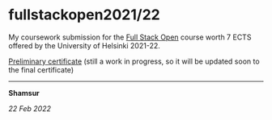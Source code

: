 # fullstackopen2021/22

My coursework submission for the [Full Stack Open](https://fullstackopen.com/en/about) course worth 7 ECTS offered by the University of Helsinki 2021-22. 

[Preliminary certificate](https://studies.cs.helsinki.fi/stats/api/certificate/fullstackopen/en/cc628afff299cf9a67bc3943fb5b3b53) (still a work in progress, so it will be updated soon to the final certificate)

***

**Shamsur**

*22 Feb 2022*
